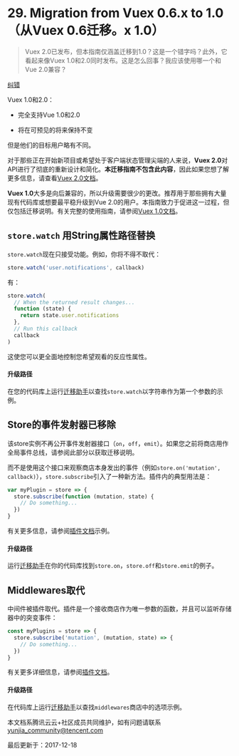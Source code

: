 # 29. Migration from Vuex 0.6.x to 1.0（从Vuex 0.6迁移。x 1.0）

> Vuex 2.0已发布，但本指南仅涵盖迁移到1.0？这是一个错字吗？此外，它看起来像Vuex 1.0和2.0同时发布。这是怎么回事？我应该使用哪一个和Vue 2.0兼容？

[纠错](javascript:;)

Vuex 1.0和2.0：

- 完全支持Vue 1.0和2.0

- 将在可预见的将来保持不变

但是他们的目标用户略有不同。

对于那些正在开始新项目或希望处于客户端状态管理尖端的人来说，**Vuex 2.0**对API进行了彻底的重新设计和简化。**本迁移指南不包含此内容**，因此如果您想了解更多信息，请查看[Vuex 2.0文档](https://vuex.vuejs.org/en/index.html)。

**Vuex 1.0**大多是向后兼容的，所以升级需要很少的更改。推荐用于那些拥有大量现有代码库或想要最平稳升级到Vue 2.0的用户。本指南致力于促进这一过程，但仅包括迁移说明。有关完整的使用指南，请参阅[Vuex 1.0文档](https://github.com/vuejs/vuex/tree/1.0/docs/en)。

## `store.watch` 用String属性路径替换

`store.watch`现在只接受功能。例如，你将不得不取代：

```javascript
store.watch('user.notifications', callback)
```

有：

```javascript
store.watch(
  // When the returned result changes...
  function (state) {
    return state.user.notifications
  },
  // Run this callback
  callback
)
```

这使您可以更全面地控制您希望观看的反应性属性。

#### 升级路径

在您的代码库上运行[迁移助手](https://github.com/vuejs/vue-migration-helper)以查找`store.watch`以字符串作为第一个参数的示例。

## **Store**的事件发射器已移除

该store实例不再公开事件发射器接口（`on`，`off`，`emit`）。如果您之前将商店用作全局事件总线，请参阅此部分以获取迁移说明。

而不是使用这个接口来观察商店本身发出的事件（例如`store.on('mutation', callback)`），`store.subscribe`引入了一种新方法。插件内的典型用法是：

```javascript
var myPlugin = store => {
  store.subscribe(function (mutation, state) {
    // Do something...
  })
}
```

有关更多信息，请参阅[插件文档](https://github.com/vuejs/vuex/blob/1.0/docs/en/plugins.md)示例。

#### 升级路径

运行[迁移助手](https://github.com/vuejs/vue-migration-helper)在你的代码库找到`store.on`，`store.off`和`store.emit`的例子。

## Middlewares取代

中间件被插件取代。插件是一个接收商店作为唯一参数的函数，并且可以监听存储器中的突变事件：

```javascript
const myPlugins = store => {
  store.subscribe('mutation', (mutation, state) => {
    // Do something...
  })
}
```

有关更多详细信息，请参阅[插件文档](https://github.com/vuejs/vuex/blob/1.0/docs/en/plugins.md)。

#### 升级路径

在代码库上运行[迁移助手](https://github.com/vuejs/vue-migration-helper)以查找`middlewares`商店中的选项示例。

本文档系腾讯云云+社区成员共同维护，如有问题请联系 yunjia_community@tencent.com

最后更新于：2017-12-18